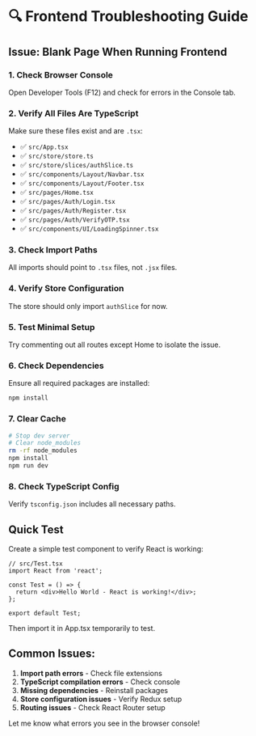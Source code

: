 # 🔍 Frontend Troubleshooting Guide

## Issue: Blank Page When Running Frontend

### 1. **Check Browser Console**
Open Developer Tools (F12) and check for errors in the Console tab.

### 2. **Verify All Files Are TypeScript**
Make sure these files exist and are `.tsx`:
- ✅ `src/App.tsx`
- ✅ `src/store/store.ts`
- ✅ `src/store/slices/authSlice.ts`
- ✅ `src/components/Layout/Navbar.tsx`
- ✅ `src/components/Layout/Footer.tsx`
- ✅ `src/pages/Home.tsx`
- ✅ `src/pages/Auth/Login.tsx`
- ✅ `src/pages/Auth/Register.tsx`
- ✅ `src/pages/Auth/VerifyOTP.tsx`
- ✅ `src/components/UI/LoadingSpinner.tsx`

### 3. **Check Import Paths**
All imports should point to `.tsx` files, not `.jsx` files.

### 4. **Verify Store Configuration**
The store should only import `authSlice` for now.

### 5. **Test Minimal Setup**
Try commenting out all routes except Home to isolate the issue.

### 6. **Check Dependencies**
Ensure all required packages are installed:
```bash
npm install
```

### 7. **Clear Cache**
```bash
# Stop dev server
# Clear node_modules
rm -rf node_modules
npm install
npm run dev
```

### 8. **Check TypeScript Config**
Verify `tsconfig.json` includes all necessary paths.

## Quick Test
Create a simple test component to verify React is working:

```tsx
// src/Test.tsx
import React from 'react';

const Test = () => {
  return <div>Hello World - React is working!</div>;
};

export default Test;
```

Then import it in App.tsx temporarily to test.

## Common Issues:
1. **Import path errors** - Check file extensions
2. **TypeScript compilation errors** - Check console
3. **Missing dependencies** - Reinstall packages
4. **Store configuration issues** - Verify Redux setup
5. **Routing issues** - Check React Router setup

Let me know what errors you see in the browser console!
